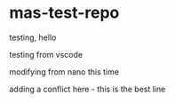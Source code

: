 # mas-test-repo

testing, hello

testing from vscode

modifying from nano this time

adding a conflict here - this is the best line
